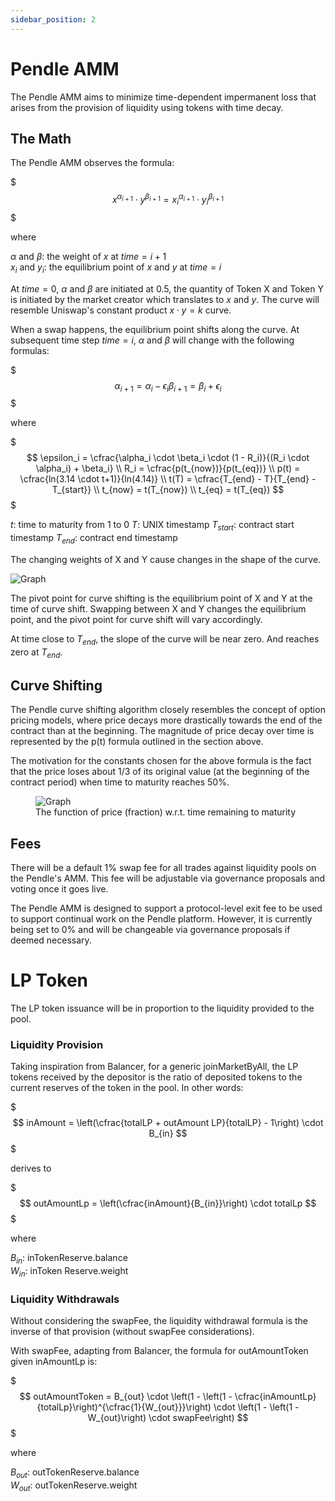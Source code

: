 ```yaml
---
sidebar_position: 2
---
```


# Pendle AMM

The Pendle AMM aims to minimize time-dependent impermanent loss that arises from the provision of liquidity using tokens with time decay.


## The Math

The Pendle AMM observes the formula:

$$$
x^{\alpha_{i+1}} \cdot y^{\beta_{i+1}} = x_i^{\alpha_{i+1}} \cdot y_i^{\beta_{i+1}}
$$$

where

$\alpha$ and $\beta$: the weight of $x$ at $time = i + 1$<br />
$x_i$ and $y_i$: the equilibrium point of $x$ and $y$ at $time = i$

At $time = 0$, $\alpha$ and $\beta$ are initiated at 0.5, the quantity of Token X and Token Y is initiated by the market creator which translates to $x$ and $y$. The curve will resemble Uniswap's constant product $x \cdot y = k$ curve.

When a swap happens, the equilibrium point shifts along the curve. At subsequent time step $time = i$, $\alpha$ and $\beta$ will change with the following formulas:

$$$
\alpha_{i+1} = \alpha_i - \epsilon_i
\beta_{i+1} = \beta_i + \epsilon_i
$$$

where

$$$
\epsilon_i = \cfrac{\alpha_i \cdot \beta_i \cdot (1 - R_i)}{(R_i \cdot \alpha_i) + \beta_i} \\
R_i = \cfrac{p(t_{now})}{p(t_{eq})} \\
p(t) = \cfrac{ln(3.14 \cdot t+1)}{ln(4.14)} \\
t(T) = \cfrac{T_{end} - T}{T_{end} - T_{start}} \\
t_{now} = t(T_{now}) \\
t_{eq} = t(T_{eq})
$$$

$t$: time to maturity from 1 to 0
$T$: UNIX timestamp
$T_{start}$: contract start timestamp
$T_{end}$: contract end timestamp

The changing weights of X and Y cause changes in the shape of the curve.

![Graph](/img/dive-deeper/pendle-amm-1.png)

The pivot point for curve shifting is the equilibrium point of X and Y at the time of curve shift. Swapping between X and Y changes the equilibrium point, and the pivot point for curve shift will vary accordingly.

At time close to $T_{end}$, the slope of the curve will be near zero. And reaches zero at $T_{end}$.


## Curve Shifting

The Pendle curve shifting algorithm closely resembles the concept of option pricing models, where price decays more drastically towards the end of the contract than at the beginning. The magnitude of price decay over time is represented by the p(t) formula outlined in the section above.

The motivation for the constants chosen for the above formula is the fact that the price loses about 1/3 of its original value (at the beginning of the contract period) when time to maturity reaches 50%.

<figure>
  <img src="/img/dive-deeper/pendle-amm-2.png" alt="Graph" />
  <figcaption>The function of price (fraction) w.r.t. time remaining to maturity</figcaption>
</figure>

## Fees

There will be a default 1% swap fee for all trades against liquidity pools on the Pendle's AMM. This fee will be adjustable via governance proposals and voting once it goes live.

The Pendle AMM is designed to support a protocol-level exit fee to be used to support continual work on the Pendle platform. However, it is currently being set to 0% and will be changeable via governance proposals if deemed necessary.


# LP Token

The LP token issuance will be in proportion to the liquidity provided to the pool.

### Liquidity Provision

Taking inspiration from Balancer, for a generic joinMarketByAll, the LP tokens received by the depositor is the ratio of deposited tokens to the current reserves of the token in the pool. In other words:

$$$
inAmount = \left(\cfrac{totalLP + outAmount LP}{totalLP} - 1\right) \cdot B_{in}
$$$

derives to

$$$
outAmountLp = \left(\cfrac{inAmount}{B_{in}}\right) \cdot totalLp
$$$

where

$B_{in}$: inTokenReserve.balance <br />
$W_{in}$: inToken Reserve.weight

### Liquidity Withdrawals

Without considering the swapFee, the liquidity withdrawal formula is the inverse of that provision (without swapFee considerations).

With swapFee, adapting from Balancer, the formula for outAmountToken given inAmountLp is:

$$$
outAmountToken = B_{out} \cdot \left(1 - \left(1 - \cfrac{inAmountLp}{totalLp}\right)^{\cfrac{1}{W_{out}}}\right) \cdot \left(1 - \left(1 - W_{out}\right) \cdot swapFee\right)
$$$

where

$B_{out}$: outTokenReserve.balance <br />
$W_{out}$: outTokenReserve.weight
